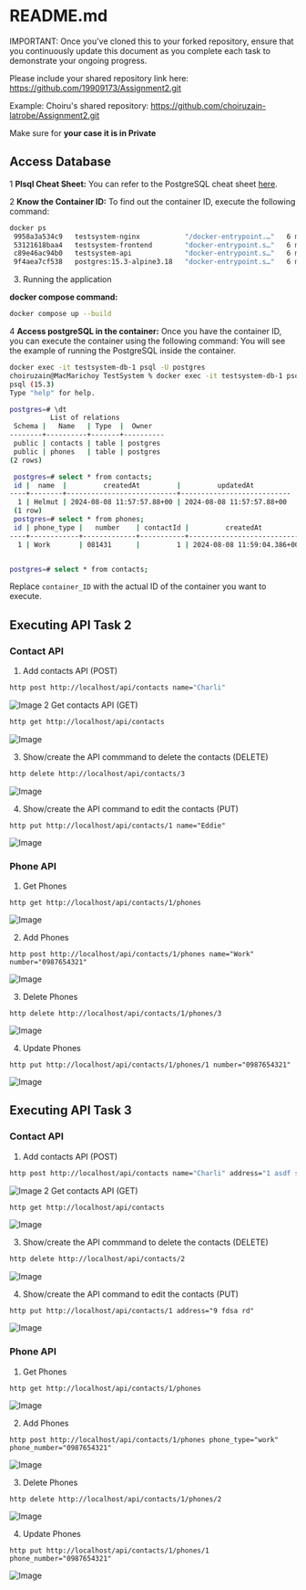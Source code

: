 # README.md

IMPORTANT: Once you've cloned this to your forked repository, ensure that you continuously update this document as you complete each task to demonstrate your ongoing progress.

Please include your shared repository link here: https://github.com/19909173/Assignment2.git

Example:
Choiru's shared repository: https://github.com/choiruzain-latrobe/Assignment2.git


Make sure for **your case it is in Private**
## Access Database
1 **Plsql Cheat Sheet:**
You can refer to the PostgreSQL cheat sheet [here](https://www.postgresqltutorial.com/postgresql-cheat-sheet/).

2 **Know the Container ID:**
To find out the container ID, execute the following command:
   ```bash
   docker ps
    9958a3a534c9   testsystem-nginx           "/docker-entrypoint.…"   6 minutes ago   Up 6 minutes   0.0.0.0:80->80/tcp   testsystem-nginx-1
    53121618baa4   testsystem-frontend        "docker-entrypoint.s…"   6 minutes ago   Up 6 minutes   3000/tcp             testsystem-frontend-1
    c89e46ac94b0   testsystem-api             "docker-entrypoint.s…"   6 minutes ago   Up 6 minutes   5000/tcp             testsystem-api-1
    9f4aea7cf538   postgres:15.3-alpine3.18   "docker-entrypoint.s…"   6 minutes ago   Up 6 minutes   5432/tcp             testsystem-db-1
   ```
3. Running the application

**docker compose command:**
   ```bash
   docker compose up --build
   ```

4 **Access postgreSQL in the container:**
Once you have the container ID, you can execute the container using the following command:
You will see the example of running the PostgreSQL inside the container.
   ```bash
   docker exec -it testsystem-db-1 psql -U postgres
   choiruzain@MacMarichoy TestSystem % docker exec -it testsystem-db-1 psql -U postgres                                       
   psql (15.3)
   Type "help" for help.
   
   postgres=# \dt
             List of relations
    Schema |   Name   | Type  |  Owner   
   --------+----------+-------+----------
    public | contacts | table | postgres
    public | phones   | table | postgres
   (2 rows)
  
    postgres=# select * from contacts;
    id |  name  |         createdAt         |         updatedAt         
   ----+--------+---------------------------+---------------------------
     1 | Helmut | 2024-08-08 11:57:57.88+00 | 2024-08-08 11:57:57.88+00
    (1 row)
    postgres=# select * from phones;
    id | phone_type |   number    | contactId |         createdAt          |         updatedAt          
   ----+------------+-------------+-----------+----------------------------+----------------------------
     1 | Work       | 081431      |         1 | 2024-08-08 11:59:04.386+00 | 2024-08-08 11:59:04.386+00


postgres=# select * from contacts;
   ```
Replace `container_ID` with the actual ID of the container you want to execute.

## Executing API Task 2

### Contact API


1. Add contacts API  (POST)
```bash
http post http://localhost/api/contacts name="Charli"
```
![Image](images/contactspost.png)
2 Get contacts API  (GET)

```bash
http get http://localhost/api/contacts
```

![Image](images/contactsget.png)

3. Show/create the API commmand to delete the contacts (DELETE)

```bash
http delete http://localhost/api/contacts/3
```
![Image](images/contactsdelete.png)

4. Show/create the API command to edit the contacts (PUT)
```
http put http://localhost/api/contacts/1 name="Eddie"
```
![Image](images/contactsput.png)

### Phone API
1. Get Phones 
```
http get http://localhost/api/contacts/1/phones
```
![Image](images/phoneget.png)

2. Add Phones 
```
http post http://localhost/api/contacts/1/phones name="Work" number="0987654321"
```
![Image](images/phonepost.png)

3. Delete Phones 
```
http delete http://localhost/api/contacts/1/phones/3
```
![Image](images/phonedelete.png)

4. Update Phones 
```
http put http://localhost/api/contacts/1/phones/1 number="0987654321"
```
![Image](images/phoneput.png)


## Executing API Task 3

### Contact API


1. Add contacts API  (POST)
```bash
http post http://localhost/api/contacts name="Charli" address="1 asdf st"
```
![Image](images/contactspost3.png)
2 Get contacts API  (GET)

```bash
http get http://localhost/api/contacts
```

![Image](images/contactsget3.png)

3. Show/create the API commmand to delete the contacts (DELETE)

```bash
http delete http://localhost/api/contacts/2
```
![Image](images/contactsdelete3.png)

4. Show/create the API command to edit the contacts (PUT)
```
http put http://localhost/api/contacts/1 address="9 fdsa rd"
```
![Image](images/contactsput3.png)

### Phone API
1. Get Phones 
```
http get http://localhost/api/contacts/1/phones
```
![Image](images/phoneget3.png)

2. Add Phones 
```
http post http://localhost/api/contacts/1/phones phone_type="work" phone_number="0987654321"
```
![Image](images/phonepost3.png)

3. Delete Phones 
```
http delete http://localhost/api/contacts/1/phones/2
```
![Image](images/phonedelete3.png)

4. Update Phones 
```
http put http://localhost/api/contacts/1/phones/1 phone_number="0987654321"
```
![Image](images/phoneput3.png)